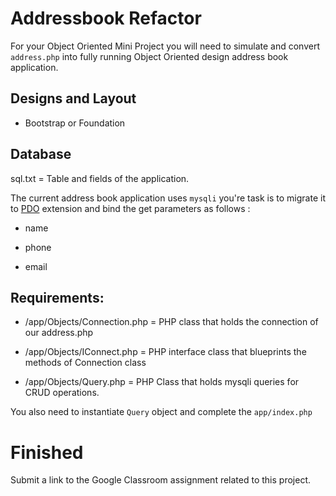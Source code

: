 # Addressbook Refactor

For your Object Oriented Mini Project you will need to simulate and convert `address.php` into fully running Object Oriented design address book application.

## Designs and Layout

* Bootstrap or Foundation

## Database

sql.txt = Table and fields of the application.

The current address book application uses `mysqli` you're task is to migrate it to [PDO](https://websitebeaver.com/php-pdo-prepared-statements-to-prevent-sql-injection) extension and bind the get parameters as  follows :

* name

* phone

* email


## Requirements:

* /app/Objects/Connection.php = PHP class that holds the connection of our address.php

* /app/Objects/IConnect.php = PHP interface class that blueprints the methods of Connection class

* /app/Objects/Query.php = PHP Class that holds mysqli queries for CRUD operations.

You also need to instantiate `Query` object and complete the `app/index.php`

# Finished

Submit a link to the Google Classroom assignment related to this project.


